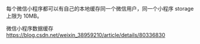 
每个微信小程序都可以有自己的本地缓存同一个微信用户，同一个小程序 storage 上限为 10MB。

微信小程序数据缓存\
https://blog.csdn.net/weixin_38959210/article/details/80336830